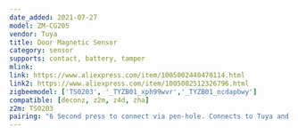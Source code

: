```yaml
---
date_added: 2021-07-27
model: ZM-CG205
vendor: Tuya
title: Door Magnetic Sensor
category: sensor
supports: contact, battery, tamper
mlink: 
link: https://www.aliexpress.com/item/1005002440470114.html 
link2: https://www.aliexpress.com/item/1005002512326796.html
zigbeemodel: ['TS0203', '_TYZB01_xph99wvr','_TYZB01_ncdapbwy']
compatible: [deconz, z2m, z4d, zha]
z2m: TS0203
pairing: "6 Second press to connect via pen-hole. Connects to Tuya and Lidl Zigbee3 Gateways. Is found by deCONZ but not recognized (yet)."
---
```

